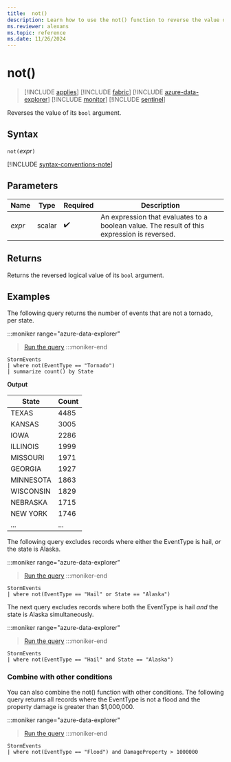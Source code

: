 ```yaml
---
title:  not()
description: Learn how to use the not() function to reverse the value of its boolean argument.
ms.reviewer: alexans
ms.topic: reference
ms.date: 11/26/2024
---
```

# not()

> [!INCLUDE [applies](../includes/applies-to-version/applies.md)] [!INCLUDE [fabric](../includes/applies-to-version/fabric.md)] [!INCLUDE [azure-data-explorer](../includes/applies-to-version/azure-data-explorer.md)] [!INCLUDE [monitor](../includes/applies-to-version/monitor.md)] [!INCLUDE [sentinel](../includes/applies-to-version/sentinel.md)]

Reverses the value of its `bool` argument.

## Syntax

`not(`*expr*`)`

[!INCLUDE [syntax-conventions-note](../includes/syntax-conventions-note.md)]

## Parameters

| Name | Type | Required | Description |
|--|--|--|--|
|*expr*|scalar| :heavy_check_mark:|An expression that evaluates to a boolean value. The result of this expression is reversed.|

## Returns

Returns the reversed logical value of its `bool` argument.

## Examples

The following query returns the number of events that are not a tornado, per state.

:::moniker range="azure-data-explorer"
> <a href="https://dataexplorer.azure.com/clusters/help/databases/Samples?query=H4sIAAAAAAAAAwsuyS%2FKdS1LzSspVuDlqlEoz0gtSlXIyy%2FRAAuGVBakKtjaKiiF5BflJabkK2mCVRWX5uYmFmVWpSok55fmlWhoKiRVKgSXJJakAgA2hsjZUAAAAA%3D%3D" target="_blank">Run the query</a>
:::moniker-end

```kusto
StormEvents 
| where not(EventType == "Tornado") 
| summarize count() by State
```

**Output**

| State | Count |
|--|--|
| TEXAS | 4485 |
| KANSAS | 3005 |
| IOWA | 2286 |
| ILLINOIS | 1999 |
| MISSOURI | 1971 |
| GEORGIA | 1927 |
| MINNESOTA | 1863 |
| WISCONSIN | 1829 |
| NEBRASKA | 1715 |
| NEW YORK | 1746 |
| ... | ... |

The following query excludes records where either the EventType is hail, *or* the state is Alaska.

:::moniker range="azure-data-explorer"
> <a href="https://dataexplorer.azure.com/clusters/help/databases/Samples?query=H4sIAAAAAAAAAwsuyS%2FKdS1LzSsp5qpRKM9ILUpVyMsv0QALhVQWpCrY2iooeSRm5igp5BcpBJcklkCEHHMSi7MTlTQBNhteI0EAAAA%3D" target="_blank">Run the query</a>
:::moniker-end

```kusto
StormEvents
| where not(EventType == "Hail" or State == "Alaska")
```

The next query excludes records where both the EventType is hail *and* the state is Alaska simultaneously.

:::moniker range="azure-data-explorer"
> <a href="https://dataexplorer.azure.com/clusters/help/databases/Samples?query=H4sIAAAAAAAAAwsuyS%2FKdS1LzSsp5uWqUSjPSC1KVcjLL9EAi4VUFqQq2NoqKHkkZuYoKSTmpSgElySWQMQccxKLsxOVNAFEoBiQQwAAAA%3D%3D" target="_blank">Run the query</a>
:::moniker-end

```kusto
StormEvents
| where not(EventType == "Hail" and State == "Alaska")
```

### Combine with other conditions

You can also combine the not() function with other conditions. The following query returns all records where the EventType is not a flood and the property damage is greater than $1,000,000.

:::moniker range="azure-data-explorer"
> <a href="https://dataexplorer.azure.com/clusters/help/databases/Samples?query=H4sIAAAAAAAAAwsuyS%2FKdS1LzSsp5uWqUSjPSC1KVcjLL9EAi4VUFqQq2NoqKLnl5OenKGkqJOalKLgk5iampwYU5RekFpVUKtgpGBqAAQBYZhVQSwAAAA%3D%3D" target="_blank">Run the query</a>
:::moniker-end

```kusto
StormEvents
| where not(EventType == "Flood") and DamageProperty > 1000000
```
